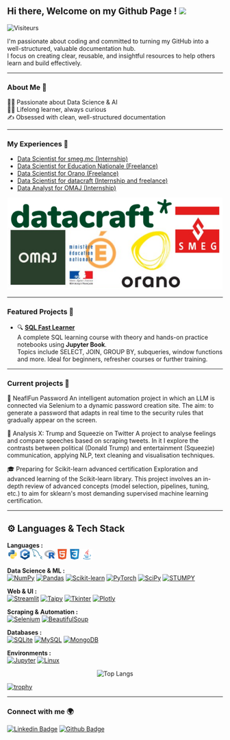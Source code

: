 ## Hi there, Welcome on my Github Page ! <img src="https://media.giphy.com/media/hvRJCLFzcasrR4ia7z/giphy.gif" width="25">
![Visiteurs](https://visitor-badge.laobi.icu/badge?page_id=Mastocodeur.Mastocodeur)

I'm passionate about coding and committed to turning my GitHub into a well-structured, valuable documentation hub.  
I focus on creating clear, reusable, and insightful resources to help others learn and build effectively.

___

### About Me 🚀
👨‍💻 Passionate about Data Science & AI  
🧑‍🎓 Lifelong learner, always curious  
✍️ Obsessed with clean, well-structured documentation  

___

### My Experiences 🙌
- [Data Scientist for smeg.mc (Internship)](https://www.smeg.mc/) 
- [Data Scientist for Education Nationale (Freelance)](https://www.education.gouv.fr/)
- [Data Scientist for Orano (Freelance)](https://www.orano.group/fr) 
- [Data Scientist for datacraft (Internship and freelance)](https://datacraft.paris/) 
- [Data Analyst for OMAJ (Internship)](https://omaj.fr/)

<div align="center">
  <img src="logos_entreprises.png" alt="Logos entreprises" />
</div>

___

### Featured Projects 📌

- 🔍 [**SQL Fast Learner**](https://github.com/Mastocodeur/sql-fast-learner)  
  A complete SQL learning course with theory and hands-on practice notebooks using **Jupyter Book**.  
  Topics include SELECT, JOIN, GROUP BY, subqueries, window functions and more. Ideal for beginners, refresher courses or further training.
___


### Current projects 🚧

🤖 NeaflFun Password
An intelligent automation project in which an LLM is connected via Selenium to a dynamic password creation site. The aim: to generate a password that adapts in real time to the security rules that gradually appear on the screen.

🧠 Analysis X: Trump and Squeezie on Twitter
A project to analyse feelings and compare speeches based on scraping tweets. In it I explore the contrasts between political (Donald Trump) and entertainment (Squeezie) communication, applying NLP, text cleaning and visualisation techniques.

🎓 Preparing for Scikit-learn advanced certification
Exploration and advanced learning of the Scikit-learn library. This project involves an in-depth review of advanced concepts (model selection, pipelines, tuning, etc.) to aim for sklearn's most demanding supervised machine learning certification.

___

## ⚙️ Languages & Tech Stack

**Languages :**  
<code><img height="25" src="https://raw.githubusercontent.com/devicons/devicon/master/icons/python/python-original.svg" alt="Python"/></code>
<code><img height="25" src="https://raw.githubusercontent.com/devicons/devicon/master/icons/cplusplus/cplusplus-original.svg" alt="C++"/></code>
<code><img height="25" src="https://raw.githubusercontent.com/devicons/devicon/master/icons/mysql/mysql-original.svg" alt="SQL"/></code>
<code><img height="25" src="https://raw.githubusercontent.com/devicons/devicon/master/icons/r/r-original.svg" alt="R"/></code>
<code><img height="25" src="https://raw.githubusercontent.com/devicons/devicon/master/icons/html5/html5-original.svg" alt="HTML5"/></code>
<code><img height="25" src="https://raw.githubusercontent.com/devicons/devicon/master/icons/css3/css3-original.svg" alt="CSS3"/></code>
<code><img height="25" src="https://raw.githubusercontent.com/devicons/devicon/master/icons/java/java-original.svg" alt="Java"/></code>


**Data Science & ML :**  
[![NumPy](https://img.shields.io/badge/NumPy-013243?style=flat&logo=numpy&logoColor=white)](https://numpy.org)
[![Pandas](https://img.shields.io/badge/Pandas-150458?style=flat&logo=pandas&logoColor=white)](https://pandas.pydata.org)
[![Scikit-learn](https://img.shields.io/badge/Scikit--learn-F7931E?style=flat&logo=scikitlearn&logoColor=white)](https://scikit-learn.org)
[![PyTorch](https://img.shields.io/badge/PyTorch-EE4C2C?style=flat&logo=pytorch&logoColor=white)](https://pytorch.org)
[![SciPy](https://img.shields.io/badge/SciPy-8CAAE6?style=flat&logo=scipy&logoColor=white)](https://scipy.org)
[![STUMPY](https://img.shields.io/badge/STUMPY-00BFC4?style=flat&logo=python&logoColor=white)](https://stumpy.readthedocs.io)

**Web & UI :**  
[![Streamlit](https://img.shields.io/badge/Streamlit-FF4B4B?style=flat&logo=streamlit&logoColor=white)](https://streamlit.io)
[![Taipy](https://img.shields.io/badge/Taipy-1E90FF?style=flat&logo=python&logoColor=white)](https://www.taipy.io)
[![Tkinter](https://img.shields.io/badge/Tkinter-FF6F61?style=flat&logo=python&logoColor=white)](https://docs.python.org/3/library/tkinter.html)
[![Plotly](https://img.shields.io/badge/Plotly-3F4F75?style=flat&logo=plotly&logoColor=white)](https://plotly.com)

**Scraping & Automation :**  
[![Selenium](https://img.shields.io/badge/Selenium-43B02A?style=flat&logo=selenium&logoColor=white)](https://www.selenium.dev)
[![BeautifulSoup](https://img.shields.io/badge/BeautifulSoup-8B0000?style=flat&logo=python&logoColor=white)](https://www.crummy.com/software/BeautifulSoup)

**Databases :**  
[![SQLite](https://img.shields.io/badge/SQLite-003B57?style=flat&logo=sqlite&logoColor=white)](https://www.sqlite.org)
[![MySQL](https://img.shields.io/badge/MySQL-4479A1?style=flat&logo=mysql&logoColor=white)](https://www.mysql.com)
[![MongoDB](https://img.shields.io/badge/MongoDB-47A248?style=flat&logo=mongodb&logoColor=white)](https://www.mongodb.com)

**Environments :**  
[![Jupyter](https://img.shields.io/badge/Jupyter-F37626?style=flat&logo=jupyter&logoColor=white)](https://jupyter.org)
[![Linux](https://img.shields.io/badge/Linux-FCC624?style=flat&logo=linux&logoColor=black)](https://www.kernel.org)







<div align="center">
  <img src="https://github-readme-stats.vercel.app/api/top-langs/?username=Mastocodeur&layout=compact" alt="Top Langs" />
</div>


[![trophy](https://github-profile-trophy.vercel.app/?username=Mastocodeur&theme=onedark)](https://github.com/ryo-ma/github-profile-trophy)

___

### Connect with me 🌍 
[![Linkedin Badge](https://img.shields.io/badge/-LinkedIn-0072b1?style=flat&logo=linkedin&logoColor=white)](https://www.linkedin.com/in/rgasmi/?locale=en_US)
[![Github Badge](https://img.shields.io/badge/-GitHub-grey?style=flat&logo=github&logoColor=white)](https://github.com/Mastocodeur)








